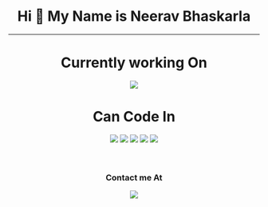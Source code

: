 <div align="center">
<h1> Hi 👋 My Name is Neerav Bhaskarla </h1>
<!-- <img src="https://media.giphy.com/media/zOvBKUUEERdNm/giphy.gif"> -->
  <hr>
<h1>Currently working On</h1>
<img src="https://media.giphy.com/media/USV0ym3bVWQJJmNu3N/giphy.gif">
  <h1>Can Code In</h1>
<div style="display:block-inline,padding:10px">
  <img src="https://img.icons8.com/color/96/000000/python.png">
  <img src="https://img.icons8.com/color/96/000000/java-coffee-cup-logo.png"/>
  <img src="https://img.icons8.com/color/96/000000/typescript.png"/>
  <img src="https://img.icons8.com/color/96/000000/javascript.png"/>
  <img src="https://img.icons8.com/color/96/000000/c-plus-plus-logo.png"/>
       </div>
<br/>
  <br/>
<div style="display:block-inline,align:end">
  <label><h3>Contact me At</h3><a href = "mailto: neeravbhaskarla@gmail.com"><img src="https://img.icons8.com/fluent/38/000000/gmail--v2.png"></a></label>
<!--   <a href="https://stackoverflow.com/users/11688546/kindacoder" target="_blank"><img src="https://upload.wikimedia.org/wikipedia/commons/thumb/e/ef/Stack_Overflow_icon.svg/38px-Stack_Overflow_icon.svg.png"></a>
  <a href="https://www.linkedin.com/in/neerav-bhaskarla-a481a9192/" target="_blank"><img src="https://cdn4.iconfinder.com/data/icons/social-messaging-ui-color-shapes-2-free/128/social-linkedin-circle-512.png" height="30px"></a> -->
</div>
</div>
